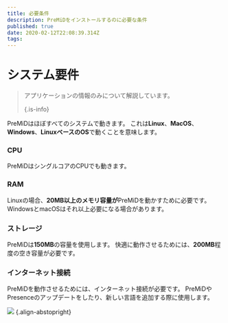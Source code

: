 ```yaml
---
title: 必要条件
description: PreMiDをインストールするのに必要な条件
published: true
date: 2020-02-12T22:08:39.314Z
tags:
---
```


# システム要件

> アプリケーションの情報のみについて解説しています。 
> 
> {.is-info}

PreMiDはほぼすべてのシステムで動きます。 これは**Linux**、**MacOS**、**Windows**、**LinuxベースのOS**で動くことを意味します。

### CPU
PreMiDはシングルコアのCPUでも動きます。

### RAM
Linuxの場合、**20MB以上のメモリ容量が**PreMiDを動かすために必要です。 WindowsとmacOSはそれ以上必要になる場合があります。

### ストレージ
PreMiDは**150MB**の容量を使用します。 快適に動作させるためには、**200MB**程度の空き容量が必要です。

### インターネット接続
PreMiDを動作させるためには、インターネット接続が必要です。 PreMiDやPresenceのアップデートをしたり、新しい言語を追加する際に使用します。 　

![](https://a.icons8.com/ViUXyjOj/f4tFww/svg.svg) {.align-abstopright}